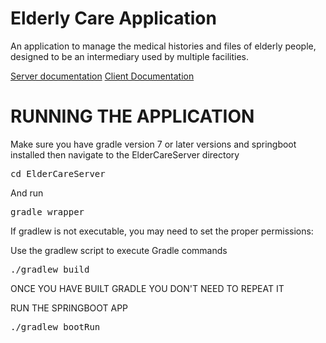 # Elderly Care Application

An application to manage the medical histories and files of elderly people, designed to be an intermediary used by multiple facilities.

[Server documentation](./doc)
[Client Documentation](./ElderCareClient/README.md)

# RUNNING THE APPLICATION

Make sure you have gradle version 7 or later versions and springboot installed then navigate to the ElderCareServer directory
<pre>cd ElderCareServer</pre>


And run
<pre>gradle wrapper</pre>


If gradlew is not executable, you may need to set the proper permissions:


Use the gradlew script to execute Gradle commands
<pre>./gradlew build</pre>


ONCE YOU HAVE BUILT GRADLE YOU DON'T NEED TO REPEAT IT


RUN THE SPRINGBOOT APP
<pre>./gradlew bootRun</pre>
